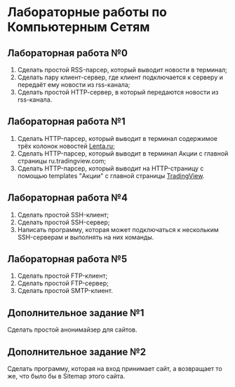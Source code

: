 # Лабораторные работы по Компьютерным Сетям

## Лабораторная работа №0

1. Сделать простой RSS-парсер, который выводит новости в терминал;
2. Сделать пару клиент-сервер, где клиент подключается к серверу и передаёт ему новости из rss-канала;
3. Сделать простой HTTP-cервер, в который передаются новости из rss-канала.

## Лабораторная работа №1

1. Сделать HTTP-парсер, который выводит в терминал содержимое трёх колонок новостей [Lenta.ru](lenta.ru);
2. Сделать HTTP-парсер, который выводит в терминал Акции с главной страницы ru.tradingview.com;
3. Сделать HTTP-парсер, который выводит на HTTP-страницу с помощью templates "Акции" с главной страницы [TradingView](ru.tradingview.com).

## Лабораторная работа №4

1. Сделать простой SSH-клиент;
2. Сделать простой SSH-сервер;
3. Написать программу, которая может подключаться к нескольким SSH-серверам и выполнять на них команды.

## Лабораторная работа №5

1. Сделать простой FTP-клиент;
2. Сделать простой FTP-сервер;
3. Сделать простой SMTP-клиент.

## Дополнительное задание №1

Сделать простой анонимайзер для сайтов.

## Дополнительное задание №2

Сделать программу, которая на вход принимает сайт, а возвращает то же, что было бы в Sitemap этого сайта.
